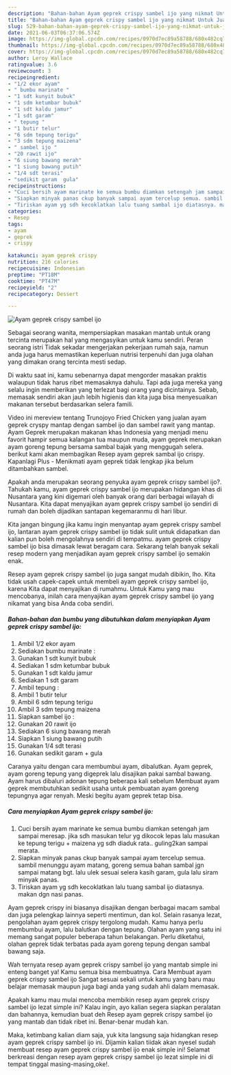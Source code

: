 ```yaml
---
description: "Bahan-bahan Ayam geprek crispy sambel ijo yang nikmat Untuk Jualan"
title: "Bahan-bahan Ayam geprek crispy sambel ijo yang nikmat Untuk Jualan"
slug: 529-bahan-bahan-ayam-geprek-crispy-sambel-ijo-yang-nikmat-untuk-jualan
date: 2021-06-03T06:37:06.574Z
image: https://img-global.cpcdn.com/recipes/0970d7ec89a58788/680x482cq70/ayam-geprek-crispy-sambel-ijo-foto-resep-utama.jpg
thumbnail: https://img-global.cpcdn.com/recipes/0970d7ec89a58788/680x482cq70/ayam-geprek-crispy-sambel-ijo-foto-resep-utama.jpg
cover: https://img-global.cpcdn.com/recipes/0970d7ec89a58788/680x482cq70/ayam-geprek-crispy-sambel-ijo-foto-resep-utama.jpg
author: Leroy Wallace
ratingvalue: 3.6
reviewcount: 3
recipeingredient:
- "1/2 ekor ayam"
- " bumbu marinate "
- "1 sdt kunyit bubuk"
- "1 sdm ketumbar bubuk"
- "1 sdt kaldu jamur"
- "1 sdt garam"
- " tepung "
- "1 butir telur"
- "6 sdm tepung terigu"
- "3 sdm tepung maizena"
- " sambel ijo "
- "20 rawit ijo"
- "6 siung bawang merah"
- "1 siung bawang putih"
- "1/4 sdt terasi"
- "sedikit garam  gula"
recipeinstructions:
- "Cuci bersih ayam marinate ke semua bumbu diamkan setengah jam sampai meresap. jika sdh masukan telur yg dikocok lepas lalu masukan ke tepung terigu + maizena yg sdh diaduk rata.. guling2kan sampai merata."
- "Siapkan minyak panas ckup banyak sampai ayam tercelup semua. sambil menunggu ayam matang, goreng semua bahan sambal jgn sampai matang bgt. lalu ulek sesuai selera kasih garam, gula lalu siram minyak panas."
- "Tiriskan ayam yg sdh kecoklatkan lalu tuang sambal ijo diatasnya. makan dgn nasi panas."
categories:
- Resep
tags:
- ayam
- geprek
- crispy

katakunci: ayam geprek crispy 
nutrition: 216 calories
recipecuisine: Indonesian
preptime: "PT18M"
cooktime: "PT47M"
recipeyield: "2"
recipecategory: Dessert

---
```



![Ayam geprek crispy sambel ijo](https://img-global.cpcdn.com/recipes/0970d7ec89a58788/680x482cq70/ayam-geprek-crispy-sambel-ijo-foto-resep-utama.jpg)

Sebagai seorang wanita, mempersiapkan masakan mantab untuk orang tercinta merupakan hal yang mengasyikan untuk kamu sendiri. Peran seorang istri Tidak sekadar mengerjakan pekerjaan rumah saja, namun anda juga harus memastikan keperluan nutrisi terpenuhi dan juga olahan yang dimakan orang tercinta mesti sedap.

Di waktu  saat ini, kamu sebenarnya dapat mengorder masakan praktis walaupun tidak harus ribet memasaknya dahulu. Tapi ada juga mereka yang selalu ingin memberikan yang terlezat bagi orang yang dicintainya. Sebab, memasak sendiri akan jauh lebih higienis dan kita juga bisa menyesuaikan makanan tersebut berdasarkan selera famili. 

Video ini mereview tentang Trunojoyo Fried Chicken yang jualan ayam geprek cryspy mantap dengan sambel ijo dan sambel rawit yang mantap. Ayam Geprek merupakan makanan khas Indonesia yang menjadi menu favorit hampir semua kalangan tua maupun muda, ayam geprek merupakan ayam goreng tepung bersama sambal bajak yang menggugah selera. berikut kami akan membagikan Resep ayam geprek sambal ijo crispy. Kapanlagi Plus - Menikmati ayam geprek tidak lengkap jika belum ditambahkan sambel.

Apakah anda merupakan seorang penyuka ayam geprek crispy sambel ijo?. Tahukah kamu, ayam geprek crispy sambel ijo merupakan hidangan khas di Nusantara yang kini digemari oleh banyak orang dari berbagai wilayah di Nusantara. Kita dapat menyajikan ayam geprek crispy sambel ijo sendiri di rumah dan boleh dijadikan santapan kegemaranmu di hari libur.

Kita jangan bingung jika kamu ingin menyantap ayam geprek crispy sambel ijo, lantaran ayam geprek crispy sambel ijo tidak sulit untuk didapatkan dan kalian pun boleh mengolahnya sendiri di tempatmu. ayam geprek crispy sambel ijo bisa dimasak lewat beragam cara. Sekarang telah banyak sekali resep modern yang menjadikan ayam geprek crispy sambel ijo semakin enak.

Resep ayam geprek crispy sambel ijo juga sangat mudah dibikin, lho. Kita tidak usah capek-capek untuk membeli ayam geprek crispy sambel ijo, karena Kita dapat menyajikan di rumahmu. Untuk Kamu yang mau mencobanya, inilah cara menyajikan ayam geprek crispy sambel ijo yang nikamat yang bisa Anda coba sendiri.

<!--inarticleads1-->

##### Bahan-bahan dan bumbu yang dibutuhkan dalam menyiapkan Ayam geprek crispy sambel ijo:

1. Ambil 1/2 ekor ayam
1. Sediakan  bumbu marinate :
1. Gunakan 1 sdt kunyit bubuk
1. Sediakan 1 sdm ketumbar bubuk
1. Gunakan 1 sdt kaldu jamur
1. Sediakan 1 sdt garam
1. Ambil  tepung :
1. Ambil 1 butir telur
1. Ambil 6 sdm tepung terigu
1. Ambil 3 sdm tepung maizena
1. Siapkan  sambel ijo :
1. Gunakan 20 rawit ijo
1. Sediakan 6 siung bawang merah
1. Siapkan 1 siung bawang putih
1. Gunakan 1/4 sdt terasi
1. Gunakan sedikit garam + gula


Caranya yaitu dengan cara membumbui ayam, dibalutkan. Ayam geprek, ayam goreng tepung yang digeprek lalu disajikan pakai sambal bawang. Ayam harus dibaluri adonan tepung beberapa kali sebelum Membuat ayam geprek membutuhkan sedikit usaha untuk pembuatan ayam goreng tepungnya agar renyah. Meski begitu ayam geprek tetap bisa. 

<!--inarticleads2-->

##### Cara menyiapkan Ayam geprek crispy sambel ijo:

1. Cuci bersih ayam marinate ke semua bumbu diamkan setengah jam sampai meresap. jika sdh masukan telur yg dikocok lepas lalu masukan ke tepung terigu + maizena yg sdh diaduk rata.. guling2kan sampai merata.
1. Siapkan minyak panas ckup banyak sampai ayam tercelup semua. sambil menunggu ayam matang, goreng semua bahan sambal jgn sampai matang bgt. lalu ulek sesuai selera kasih garam, gula lalu siram minyak panas.
1. Tiriskan ayam yg sdh kecoklatkan lalu tuang sambal ijo diatasnya. makan dgn nasi panas.


Ayam geprek crispy ini biasanya disajikan dengan berbagai macam sambal dan juga pelengkap lainnya seperti mentimun, dan kol. Selain rasanya lezat, pengolahan ayam geprek crispy tergolong mudah. Kamu hanya perlu membumbui ayam, lalu balutkan dengan tepung. Olahan ayam yang satu ini memang sangat populer beberapa tahun belakangan. Perlu diketahui, olahan geprek tidak terbatas pada ayam goreng tepung dengan sambal bawang saja. 

Wah ternyata resep ayam geprek crispy sambel ijo yang mantab simple ini enteng banget ya! Kamu semua bisa membuatnya. Cara Membuat ayam geprek crispy sambel ijo Sangat sesuai sekali untuk kamu yang baru mau belajar memasak maupun juga bagi anda yang sudah ahli dalam memasak.

Apakah kamu mau mulai mencoba membikin resep ayam geprek crispy sambel ijo lezat simple ini? Kalau ingin, ayo kalian segera siapkan peralatan dan bahannya, kemudian buat deh Resep ayam geprek crispy sambel ijo yang mantab dan tidak ribet ini. Benar-benar mudah kan. 

Maka, ketimbang kalian diam saja, yuk kita langsung saja hidangkan resep ayam geprek crispy sambel ijo ini. Dijamin kalian tiidak akan nyesel sudah membuat resep ayam geprek crispy sambel ijo enak simple ini! Selamat berkreasi dengan resep ayam geprek crispy sambel ijo lezat simple ini di tempat tinggal masing-masing,oke!.


